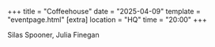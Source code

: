 +++
title = "Coffeehouse"
date = "2025-04-09"
template = "eventpage.html"
[extra]
location = "HQ"
time = "20:00"
+++

Silas Spooner, Julia Finegan
